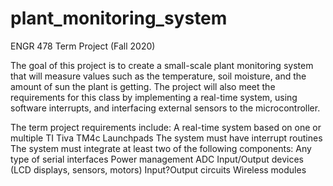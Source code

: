 # plant_monitoring_system
ENGR 478 Term Project (Fall 2020)

The goal of this project is to create a small-scale plant monitoring system that will measure values such as the temperature, soil moisture, and the amount of sun the plant is getting. 
The project will also meet the requirements for this class by implementing a real-time system, using software interrupts, and interfacing external sensors to the microcontroller.


The term project requirements include:
A real-time system based on one or multiple  TI Tiva TM4c Launchpads
The system must have interrupt routines
The system must integrate at least two of the following components:
Any type of serial interfaces
Power management
ADC
Input/Output devices (LCD displays, sensors, motors)
Input?Output circuits 
Wireless modules
